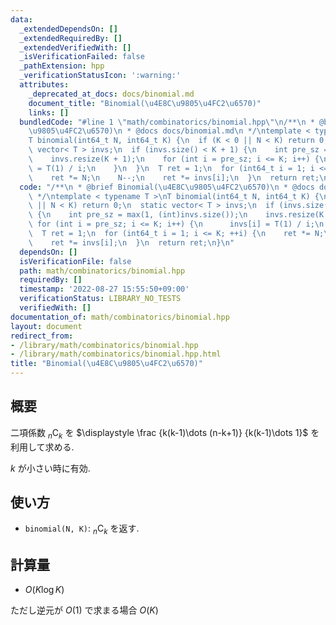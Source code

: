 ```yaml
---
data:
  _extendedDependsOn: []
  _extendedRequiredBy: []
  _extendedVerifiedWith: []
  _isVerificationFailed: false
  _pathExtension: hpp
  _verificationStatusIcon: ':warning:'
  attributes:
    _deprecated_at_docs: docs/binomial.md
    document_title: "Binomial(\u4E8C\u9805\u4FC2\u6570)"
    links: []
  bundledCode: "#line 1 \"math/combinatorics/binomial.hpp\"\n/**\n * @brief Binomial(\u4E8C\
    \u9805\u4FC2\u6570)\n * @docs docs/binomial.md\n */\ntemplate < typename T >\n\
    T binomial(int64_t N, int64_t K) {\n  if (K < 0 || N < K) return 0;\n  static\
    \ vector< T > invs;\n  if (invs.size() < K + 1) {\n    int pre_sz = max(1, (int)invs.size());\n\
    \    invs.resize(K + 1);\n    for (int i = pre_sz; i <= K; i++) {\n      invs[i]\
    \ = T(1) / i;\n    }\n  }\n  T ret = 1;\n  for (int64_t i = 1; i <= K; ++i) {\n\
    \    ret *= N;\n    N--;\n    ret *= invs[i];\n  }\n  return ret;\n}\n"
  code: "/**\n * @brief Binomial(\u4E8C\u9805\u4FC2\u6570)\n * @docs docs/binomial.md\n\
    \ */\ntemplate < typename T >\nT binomial(int64_t N, int64_t K) {\n  if (K < 0\
    \ || N < K) return 0;\n  static vector< T > invs;\n  if (invs.size() < K + 1)\
    \ {\n    int pre_sz = max(1, (int)invs.size());\n    invs.resize(K + 1);\n   \
    \ for (int i = pre_sz; i <= K; i++) {\n      invs[i] = T(1) / i;\n    }\n  }\n\
    \  T ret = 1;\n  for (int64_t i = 1; i <= K; ++i) {\n    ret *= N;\n    N--;\n\
    \    ret *= invs[i];\n  }\n  return ret;\n}\n"
  dependsOn: []
  isVerificationFile: false
  path: math/combinatorics/binomial.hpp
  requiredBy: []
  timestamp: '2022-08-27 15:55:50+09:00'
  verificationStatus: LIBRARY_NO_TESTS
  verifiedWith: []
documentation_of: math/combinatorics/binomial.hpp
layout: document
redirect_from:
- /library/math/combinatorics/binomial.hpp
- /library/math/combinatorics/binomial.hpp.html
title: "Binomial(\u4E8C\u9805\u4FC2\u6570)"
---
```

## 概要

二項係数 ${}_n \mathrm{C} _k$ を $\displaystyle \frac {k(k-1)\dots (n-k+1)} {k(k-1)\dots 1}$ を利用して求める.

$k$ が小さい時に有効.

## 使い方

* `binomial(N, K)`: ${}_n \mathrm{C} _k$ を返す. 

## 計算量

* $O(K \log K)$

ただし逆元が $O(1)$ で求まる場合 $O(K)$
